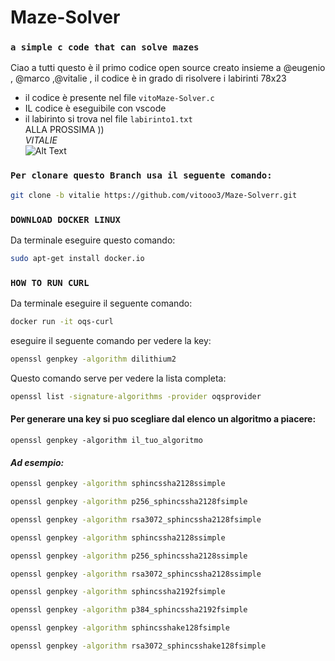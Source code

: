 # Maze-Solver
### `a simple c code that can solve mazes`
Ciao a tutti questo è il primo codice open source creato insieme 
a @eugenio , @marco ,@vitalie , il codice è in grado di risolvere i labirinti 78x23

* il codice è presente nel file `vitoMaze-Solver.c`
* IL codice è eseguibile con vscode  
* il labirinto si trova nel file `labirinto1.txt`  
ALLA PROSSIMA ))  
*VITALIE*  
![Alt Text](https://i.postimg.cc/RhtfG0Bm/vito-logo.png)

### `Per clonare questo Branch usa il seguente comando:`  
```bash
git clone -b vitalie https://github.com/vitooo3/Maze-Solverr.git
```
### `DOWNLOAD DOCKER LINUX`
Da terminale eseguire questo comando:
```bash
sudo apt-get install docker.io
```
### `HOW TO RUN CURL`
Da terminale eseguire il seguente comando:
```bash
docker run -it oqs-curl  
```
eseguire il seguente comando per vedere la key:
```bash
openssl genpkey -algorithm dilithium2
```
Questo comando serve per vedere la lista completa:
```bash
openssl list -signature-algorithms -provider oqsprovider
```
#### Per generare una key si puo scegliare dal elenco un algoritmo a piacere:  
`openssl genpkey -algorithm il_tuo_algoritmo`  

#### *Ad esempio:*
```bash
openssl genpkey -algorithm sphincssha2128ssimple
```
```bash
openssl genpkey -algorithm p256_sphincssha2128fsimple
```
```bash
openssl genpkey -algorithm rsa3072_sphincssha2128fsimple
```
```bash
openssl genpkey -algorithm sphincssha2128ssimple
```
```bash
openssl genpkey -algorithm p256_sphincssha2128ssimple
```
```bash
openssl genpkey -algorithm rsa3072_sphincssha2128ssimple
```
```bash
openssl genpkey -algorithm sphincssha2192fsimple
```
```bash
openssl genpkey -algorithm p384_sphincssha2192fsimple
```
```bash
openssl genpkey -algorithm sphincsshake128fsimple
```
```bash
openssl genpkey -algorithm rsa3072_sphincsshake128fsimple
```
